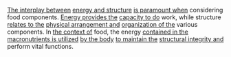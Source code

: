 

[The interplay between](2/1/1/3/3/.Social%20Interactions) [energy and structure](2/1/1/1/1/_Energy-Structure) [is paramount when](3/1/3/3/2/2/1/3/.Necessity) considering food components. [Energy provides the](2/1/1/2/1/3/.Look%20for%20Energy%20Sources) [capacity to do](1/1/3/2/3/2/2/1/.Capacity) work, while structure [relates to the](2/2/3/2/2/2/.Understanding%20and%20Explanation) [physical arrangement and](1/1/3/3/1/1/1/.Arrangement) [organization of the](1/1/3/3/1/3/.Organization) various components. In [the context of](3/1/1/2/3/2/1/2/_Meaning-Context) food, the energy [contained in the](3/1/1/1/3/1/3/.Thermocouples) [macronutrients is utilized](2/1/1/3/1/3/1/.Macronutrients) [by the body](1/1/3/1/1/2/1/1/.Physical) [to maintain the](3/1/3/1/3/3/.Maintenance) [structural integrity and](2/2/2/1/3/3/1/3/.Structural%20Stability) perform vital functions.

